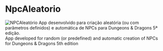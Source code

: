 # NpcAleatorio

![NPCAleatório](https://uploaddeimagens.com.br/images/004/541/729/full/screen01.jpg?1689166686 "NPCAleatório")
App desenvolvido para criação aleatória (ou com parâmetros definidos) e automática de NPCs para Dungeons &amp; Dragons 5ª edição.   
App developed for random (or predefined) and automatic creation of NPCs for Dungeons &amp; Dragons 5th edition
